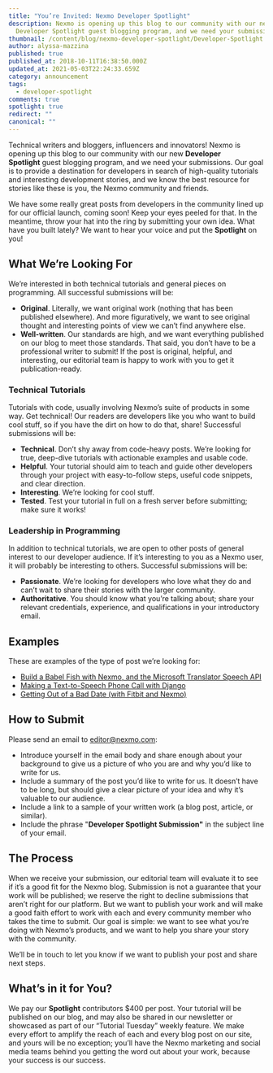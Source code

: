 ```yaml
---
title: "You’re Invited: Nexmo Developer Spotlight"
description: Nexmo is opening up this blog to our community with our new
  Developer Spotlight guest blogging program, and we need your submissions.
thumbnail: /content/blog/nexmo-developer-spotlight/Developer-Spotlight.png
author: alyssa-mazzina
published: true
published_at: 2018-10-11T16:38:50.000Z
updated_at: 2021-05-03T22:24:33.659Z
category: announcement
tags:
  - developer-spotlight
comments: true
spotlight: true
redirect: ""
canonical: ""
---
```

Technical writers and bloggers, influencers and innovators! Nexmo is opening up this blog to our community with our new **Developer Spotlight** guest blogging program, and we need your submissions. Our goal is to provide a destination for developers in search of high-quality tutorials and interesting development stories, and we know the best resource for stories like these is you, the Nexmo community and friends. 

We have some really great posts from developers in the community lined up for our official launch, coming soon! Keep your eyes peeled for that. In the meantime, throw your hat into the ring by submitting your own idea. What have you built lately? We want to hear your voice and put the **Spotlight** on you!

## What We’re Looking For

We’re interested in both technical tutorials and general pieces on programming. All successful submissions will be:

*   **Original**. Literally, we want original work (nothing that has been published elsewhere). And more figuratively, we want to see original thought and interesting points of view we can’t find anywhere else.
*   **Well-written**. Our standards are high, and we want everything published on our blog to meet those standards. That said, you don’t have to be a professional writer to submit! If the post is original, helpful, and interesting, our editorial team is happy to work with you to get it publication-ready.

### Technical Tutorials

Tutorials with code, usually involving Nexmo’s suite of products in some way. Get technical! Our readers are developers like you who want to build cool stuff, so if you have the dirt on how to do that, share! Successful submissions will be:

*   **Technical**. Don’t shy away from code-heavy posts. We’re looking for true, deep-dive tutorials with actionable examples and usable code.
*   **Helpful**. Your tutorial should aim to teach and guide other developers through your project with easy-to-follow steps, useful code snippets, and clear direction.
*   **Interesting**. We’re looking for cool stuff.
*   **Tested**. Test your tutorial in full on a fresh server before submitting; make sure it works!

### Leadership in Programming

In addition to technical tutorials, we are open to other posts of general interest to our developer audience. If it’s interesting to you as a Nexmo user, it will probably be interesting to others. Successful submissions will be:

*   **Passionate**. We’re looking for developers who love what they do and can’t wait to share their stories with the larger community.
*   **Authoritative**. You should know what you’re talking about; share your relevant credentials, experience, and qualifications in your introductory email.

## Examples

These are examples of the type of post we’re looking for:

*   [Build a Babel Fish with Nexmo, and the Microsoft Translator Speech API](https://www.nexmo.com/blog/2018/03/14/speech-voice-translation-microsoft-dr/)
*   [Making a Text-to-Speech Phone Call with Django](https://www.nexmo.com/blog/2017/08/14/text-to-speech-phone-call-with-django-dr/)
*   [Getting Out of a Bad Date (with Fitbit and Nexmo)](https://www.nexmo.com/blog/2018/03/02/getting-bad-date-fitbit-nexmo-dr/)

## How to Submit

Please send an email to [editor@nexmo.com](mailto:editor@nexmo.com):

*   Introduce yourself in the email body and share enough about your background to give us a picture of who you are and why you’d like to write for us.
*   Include a summary of the post you’d like to write for us. It doesn’t have to be long, but should give a clear picture of your idea and why it’s valuable to our audience.
*   Include a link to a sample of your written work (a blog post, article, or similar).
*   Include the phrase "**Developer Spotlight Submission"** in the subject line of your email.

## The Process

When we receive your submission, our editorial team will evaluate it to see if it’s a good fit for the Nexmo blog. Submission is not a guarantee that your work will be published; we reserve the right to decline submissions that aren’t right for our platform. But we want to publish your work and will make a good faith effort to work with each and every community member who takes the time to submit. Our goal is simple: we want to see what you’re doing with Nexmo’s products, and we want to help you share your story with the community. 

We’ll be in touch to let you know if we want to publish your post and share next steps.

## What’s in it for You?

We pay our **Spotlight** contributors $400 per post. Your tutorial will be published on our blog, and may also be shared in our newsletter or showcased as part of our “Tutorial Tuesday” weekly feature. We make every effort to amplify the reach of each and every blog post on our site, and yours will be no exception; you’ll have the Nexmo marketing and social media teams behind you getting the word out about your work, because your success is our success.
